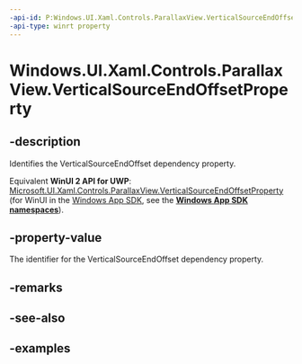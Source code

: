 ```yaml
---
-api-id: P:Windows.UI.Xaml.Controls.ParallaxView.VerticalSourceEndOffsetProperty
-api-type: winrt property
---
```


<!-- Property syntax.
public DependencyProperty VerticalSourceEndOffsetProperty { get; }
-->

# Windows.UI.Xaml.Controls.ParallaxView.VerticalSourceEndOffsetProperty

## -description

Identifies the VerticalSourceEndOffset dependency property.

Equivalent **WinUI 2 API for UWP**: [Microsoft.UI.Xaml.Controls.ParallaxView.VerticalSourceEndOffsetProperty](/windows/winui/api/microsoft.ui.xaml.controls.parallaxview.verticalsourceendoffsetproperty) (for WinUI in the [Windows App SDK](/windows/apps/windows-app-sdk/), see the **[Windows App SDK namespaces](/windows/windows-app-sdk/api/winrt/)**).

## -property-value

The identifier for the VerticalSourceEndOffset dependency property.

## -remarks

## -see-also

## -examples

